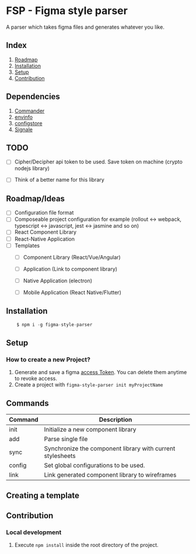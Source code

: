 
# FSP - Figma style parser

A parser which takes figma files and generates whatever you like.



## Index

1. [Roadmap](#Roadmap)
2. [Installation](#Installation)
3. [Setup](#Setup)
4. [Contribution](#Contribution)


## Dependencies

1. [Commander](https://github.com/tj/commander.js#readme)
2. [envinfo](https://github.com/tabrindle/envinfo#readme)
3. [configstore](https://github.com/yeoman/configstore#readme)
4. [Signale](https://github.com/klaussinani/signale#readme)


## TODO

- [ ] Cipher/Decipher api token to be used. Save token on machine (crypto nodejs library)
- [ ] Think of a better name for this library


## Roadmap/Ideas

- [ ] Configuration file format
- [ ] Composeable project configuration for example (rollout <-> webpack, typescript <-> javascript, jest <-> jasmine and so on)
- [ ] React Component Library 
- [ ] React-Native Application
- [ ] Templates
    - [ ] Component Library (React/Vue/Angular)
    - [ ] Application (Link to component library)
    - [ ] Native Application (electron)
    - [ ] Mobile Application (React Native/Flutter) 


## Installation

```javascript
    $ npm i -g figma-style-parser
```

## Setup

### How to create a new Project?

1. Generate and save a figma [access Token](https://www.figma.com/developers/api#authentication). You can delete them anytime to revoke access.
2. Create a project with `figma-style-parser init myProjectName`


## Commands

| Command | Description
| ---   | ---
| init | Initialize a new component library
| add | Parse single file 
| sync | Synchronize the component library with current stylesheets
| config | Set global configurations to be used.
| link | Link generated component library to wireframes


## Creating a template



## Contribution


### Local development

1. Execute `npm install` inside the root directory of the project. 
